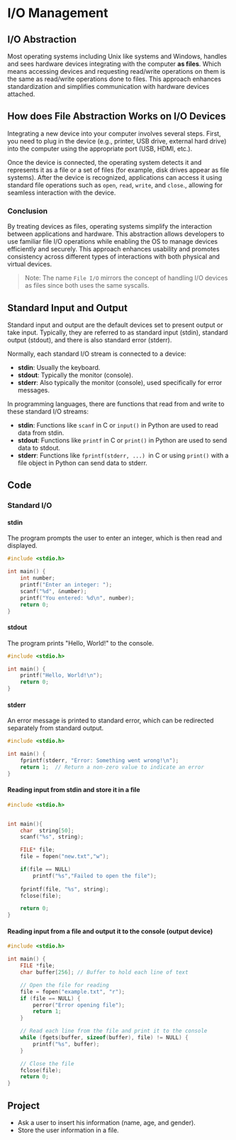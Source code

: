 
# I/O Management 

## I/O Abstraction
Most operating systems including Unix like systems and Windows, handles and sees hardware devices integrating with the computer **as files**. Which means accessing devices and requesting read/write operations on them is the same as read/write operations done to files. This approach enhances standardization and simplifies communication with hardware devices attached.


## How does File Abstraction Works on I/O Devices
Integrating a new device into your computer involves several steps. First, you need to plug in the device (e.g., printer, USB drive, external hard drive) into the computer using the appropriate port (USB, HDMI, etc.).

Once the device is connected, the operating system detects it and represents it as a file or a set of files (for example, disk drives appear as file systems). After the device is recognized, applications can access it using standard file operations such as `open`, `read`, `write`, and `close`., allowing for seamless interaction with the device.


### Conclusion

By treating devices as files, operating systems simplify the interaction between applications and hardware. This abstraction allows developers to use familiar file I/O operations while enabling the OS to manage devices efficiently and securely. This approach enhances usability and promotes consistency across different types of interactions with both physical and virtual devices.

> Note: The name `File I/O` mirrors the concept of handling I/O devices as files since both uses the same syscalls.

## Standard Input and Output
Standard input and output are the default devices set to present output or take input. Typically, they are referred to as standard input (stdin), standard output (stdout), and there is also standard error (stderr).

Normally, each standard I/O stream is connected to a device:

- **stdin**: Usually the keyboard.
- **stdout**: Typically the monitor (console).
- **stderr**: Also typically the monitor (console), used specifically for error messages.


In programming languages, there are functions that read from and write to these standard I/O streams:

- **stdin**: Functions like `scanf` in C or `input()` in Python are used to read data from stdin.
- **stdout**: Functions like `printf` in C or `print()` in Python are used to send data to stdout.
- **stderr**: Functions like `fprintf(stderr, ...) `in C or using `print()` with a file object in Python can send data to stderr.

## Code

### Standard I/O

#### stdin
The program prompts the user to enter an integer, which is then read and displayed.
```c
#include <stdio.h>

int main() {
    int number;
    printf("Enter an integer: ");
    scanf("%d", &number);
    printf("You entered: %d\n", number);
    return 0;
}
```

#### stdout
The program prints "Hello, World!" to the console.

```c
#include <stdio.h>

int main() {
    printf("Hello, World!\n");
    return 0;
}
```

#### stderr
An error message is printed to standard error, which can be redirected separately from standard output.

```c
#include <stdio.h>

int main() {
    fprintf(stderr, "Error: Something went wrong!\n");
    return 1;  // Return a non-zero value to indicate an error
}
```

#### Reading input from stdin and store it in a file

```c
#include <stdio.h>


int main(){
    char  string[50];
    scanf("%s", string);

    FILE* file;
    file = fopen("new.txt","w");

    if(file == NULL) 
        printf("%s","Failed to open the file");
    
    fprintf(file, "%s", string);
    fclose(file);

    return 0;
}
```

#### Reading input from a file and output it to the console (output device)

```c
#include <stdio.h>

int main() {
    FILE *file;
    char buffer[256]; // Buffer to hold each line of text

    // Open the file for reading
    file = fopen("example.txt", "r");
    if (file == NULL) {
        perror("Error opening file");
        return 1;
    }

    // Read each line from the file and print it to the console
    while (fgets(buffer, sizeof(buffer), file) != NULL) {
        printf("%s", buffer);
    }

    // Close the file
    fclose(file);
    return 0;
}
```

<!-- to do:
- get an example of reading input and produce it as an output on the screen. 
- maybe reading about activating camera as an input and add it as an example. -->

## Project
- Ask a user to insert his information (name, age, and gender).
- Store the user information in a file.